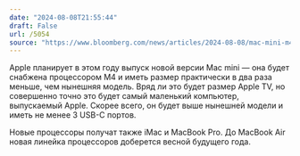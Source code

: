 ```yaml
---
date: "2024-08-08T21:55:44"
draft: False
url: /5054
source: "https://www.bloomberg.com/news/articles/2024-08-08/mac-mini-m4-apple-plans-to-release-smallest-desktop-computer-yet"
---
```


Apple планирует в этом году выпуск новой версии Mac mini — она будет снабжена процессором M4 и иметь размер практически в два раза меньше, чем нынешняя модель. Вряд ли это будет размер Apple TV, но совершенно точно это будет самый маленький компьютер, выпускаемый Apple. Скорее всего, он будет выше нынешней модели и иметь не менее 3 USB-C портов.

Новые процессоры получат также iMac и MacBook Pro. До MacBook Air новая линейка процессоров доберется весной будущего года.
